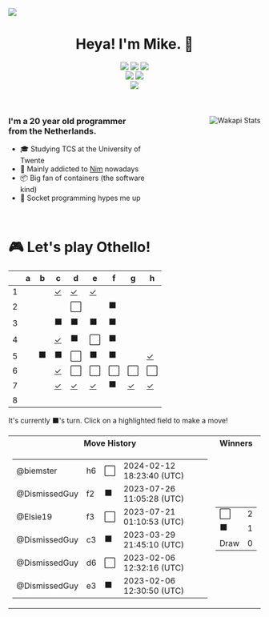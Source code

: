 ![](https://hit.yhype.me/github/profile?user_id=32306794)  <!-- YHYPE hit counter -->
<div align="center">
  <h1>Heya! I'm Mike. 👋</h1>

  <a href="https://github.com/nim-lang/Nim"><img src="https://img.shields.io/badge/nim-%23FFE953.svg?style=for-the-badge&logo=nim&logoColor=black"></a>
  <a href="https://github.com/python/cpython"><img src="https://img.shields.io/badge/python-3670A0?style=for-the-badge&logo=python&logoColor=ffdd54"></a>
  <a href="https://github.com/microsoft/TypeScript"><img src="https://img.shields.io/badge/typescript-%23007ACC.svg?style=for-the-badge&logo=typescript&logoColor=white"></a>
  <br/>
  <a href="https://blog.mikealmel.ooo"><img src="https://img.shields.io/badge/Hashnode-2962FF?style=for-the-badge&logo=hashnode&logoColor=white"></a>
  <a href="https://firefox.com"><img src="https://img.shields.io/badge/Firefox-FF7139?style=for-the-badge&logo=Firefox-Browser&logoColor=white"></a>
  <br/>
  <img src="https://wakapi.mikealmel.ooo/api/badge/dismissed/interval:30_days?label=Last%2030%20days">
</div>

<br/>

<div>
  <img align="right" src="https://github-readme-stats.vercel.app/api/wakatime?username=dismissed&api_domain=wakapi.mikealmel.ooo&custom_title=Wakapi%20Stats&layout=compact&theme=vue-dark" alt="Wakapi Stats" />
  
  <h3 align="left" style="width: 50%">
    I'm a 20 year old programmer from the Netherlands.
  </h3>
  <ul  style="width: 50%">
    <li>🎓️ Studying TCS at the University of Twente</li>
    <li>👑 Mainly addicted to <a href="https://github.com/nim-lang/Nim">Nim</a> nowadays</li>
    <li>📦 Big fan of containers (the software kind)</li>
    <li>🧦 Socket programming hypes me up</li>
  </ul>
</div>

<br/>

<div align="left">
  <h1>🎮 Let's play Othello!</h1>
  
<!-- START GAME -->
| |a|b|c|d|e|f|g|h|
|-|-|-|-|-|-|-|-|-|
|1| | |[✓](https://github.com/malmeloo/malmeloo/issues/new?title=Othello%7Cmove%7Cc1)|[✓](https://github.com/malmeloo/malmeloo/issues/new?title=Othello%7Cmove%7Cd1)|[✓](https://github.com/malmeloo/malmeloo/issues/new?title=Othello%7Cmove%7Ce1)| | | |
|2| | | |⬜| |⬛| | |
|3| | |⬛|⬛|⬛|⬛| | |
|4| | |[✓](https://github.com/malmeloo/malmeloo/issues/new?title=Othello%7Cmove%7Cc4)|⬛|⬜|⬛| | |
|5| |⬛|⬛|⬜|⬛|⬛| |[✓](https://github.com/malmeloo/malmeloo/issues/new?title=Othello%7Cmove%7Ch5)|
|6| | |[✓](https://github.com/malmeloo/malmeloo/issues/new?title=Othello%7Cmove%7Cc6)|⬜|⬜|⬜|⬜|⬜|
|7| | |[✓](https://github.com/malmeloo/malmeloo/issues/new?title=Othello%7Cmove%7Cc7)|[✓](https://github.com/malmeloo/malmeloo/issues/new?title=Othello%7Cmove%7Cd7)|[✓](https://github.com/malmeloo/malmeloo/issues/new?title=Othello%7Cmove%7Ce7)|⬛|[✓](https://github.com/malmeloo/malmeloo/issues/new?title=Othello%7Cmove%7Cg7)|[✓](https://github.com/malmeloo/malmeloo/issues/new?title=Othello%7Cmove%7Ch7)|
|8| | | | | | | | |

It's currently ⬛'s turn. Click on a highlighted field to make a move!

<table>
<tr>
<th>Move History</th><th>Winners</th>
</tr><tr>
<td>

<table>
<tr><td>@biemster</td><td>h6</td><td>⬜</td><td>2024-02-12 18:23:40 (UTC)</td></tr>
<tr><td>@DismissedGuy</td><td>f2</td><td>⬛</td><td>2023-07-26 11:05:28 (UTC)</td></tr>
<tr><td>@Elsie19</td><td>f3</td><td>⬜</td><td>2023-07-21 01:10:53 (UTC)</td></tr>
<tr><td>@DismissedGuy</td><td>c3</td><td>⬛</td><td>2023-03-29 21:45:10 (UTC)</td></tr>
<tr><td>@DismissedGuy</td><td>d6</td><td>⬜</td><td>2023-02-06 12:32:16 (UTC)</td></tr>
<tr><td>@DismissedGuy</td><td>e3</td><td>⬛</td><td>2023-02-06 12:30:50 (UTC)</td></tr>
</table>

</td><td>

<table>
<tr><td>⬜</td><td>2</td></tr>
<tr><td>⬛</td><td>1</td></tr>
<tr><td>Draw</td><td>0</td></tr>
</table>

</td>
</tr>
</table>
